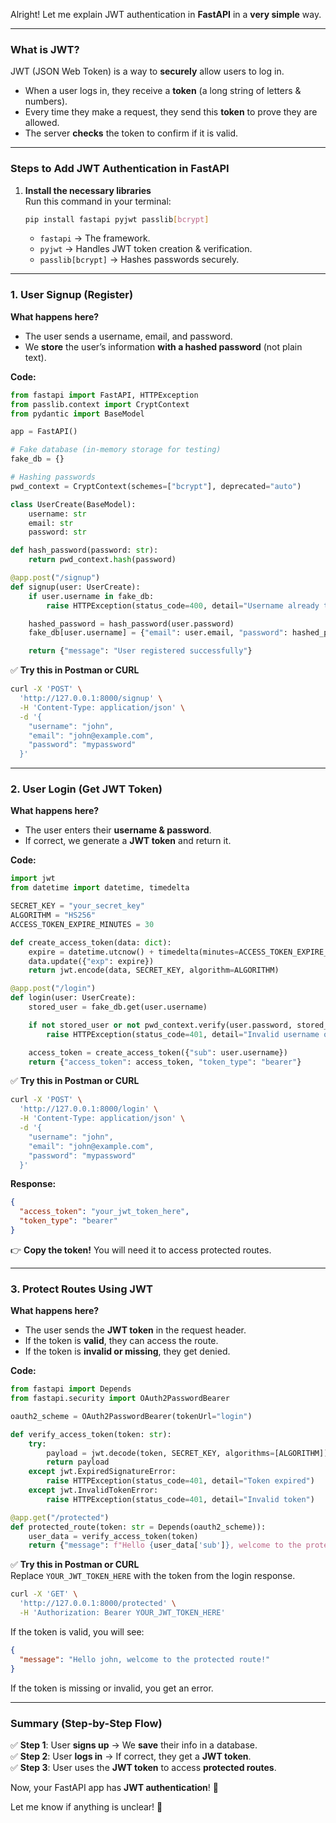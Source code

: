 Alright! Let me explain JWT authentication in **FastAPI** in a **very simple** way.  

---

### **What is JWT?**  
JWT (JSON Web Token) is a way to **securely** allow users to log in.  
- When a user logs in, they receive a **token** (a long string of letters & numbers).  
- Every time they make a request, they send this **token** to prove they are allowed.  
- The server **checks** the token to confirm if it is valid.  

---

### **Steps to Add JWT Authentication in FastAPI**
1. **Install the necessary libraries**  
   Run this command in your terminal:  
   ```bash
   pip install fastapi pyjwt passlib[bcrypt]
   ```
   - `fastapi` → The framework.  
   - `pyjwt` → Handles JWT token creation & verification.  
   - `passlib[bcrypt]` → Hashes passwords securely.

---

### **1. User Signup (Register)**  
**What happens here?**  
- The user sends a username, email, and password.  
- We **store** the user’s information **with a hashed password** (not plain text).  

**Code:**
```python
from fastapi import FastAPI, HTTPException
from passlib.context import CryptContext
from pydantic import BaseModel

app = FastAPI()

# Fake database (in-memory storage for testing)
fake_db = {}

# Hashing passwords
pwd_context = CryptContext(schemes=["bcrypt"], deprecated="auto")

class UserCreate(BaseModel):
    username: str
    email: str
    password: str

def hash_password(password: str):
    return pwd_context.hash(password)

@app.post("/signup")
def signup(user: UserCreate):
    if user.username in fake_db:
        raise HTTPException(status_code=400, detail="Username already taken")

    hashed_password = hash_password(user.password)
    fake_db[user.username] = {"email": user.email, "password": hashed_password}

    return {"message": "User registered successfully"}
```

✅ **Try this in Postman or CURL**  
```bash
curl -X 'POST' \
  'http://127.0.0.1:8000/signup' \
  -H 'Content-Type: application/json' \
  -d '{
    "username": "john",
    "email": "john@example.com",
    "password": "mypassword"
  }'
```

---

### **2. User Login (Get JWT Token)**  
**What happens here?**  
- The user enters their **username & password**.  
- If correct, we generate a **JWT token** and return it.  

**Code:**
```python
import jwt
from datetime import datetime, timedelta

SECRET_KEY = "your_secret_key"
ALGORITHM = "HS256"
ACCESS_TOKEN_EXPIRE_MINUTES = 30

def create_access_token(data: dict):
    expire = datetime.utcnow() + timedelta(minutes=ACCESS_TOKEN_EXPIRE_MINUTES)
    data.update({"exp": expire})
    return jwt.encode(data, SECRET_KEY, algorithm=ALGORITHM)

@app.post("/login")
def login(user: UserCreate):
    stored_user = fake_db.get(user.username)

    if not stored_user or not pwd_context.verify(user.password, stored_user["password"]):
        raise HTTPException(status_code=401, detail="Invalid username or password")

    access_token = create_access_token({"sub": user.username})
    return {"access_token": access_token, "token_type": "bearer"}
```

✅ **Try this in Postman or CURL**  
```bash
curl -X 'POST' \
  'http://127.0.0.1:8000/login' \
  -H 'Content-Type: application/json' \
  -d '{
    "username": "john",
    "email": "john@example.com",
    "password": "mypassword"
  }'
```
**Response:**  
```json
{
  "access_token": "your_jwt_token_here",
  "token_type": "bearer"
}
```
👉 **Copy the token!** You will need it to access protected routes.

---

### **3. Protect Routes Using JWT**  
**What happens here?**  
- The user sends the **JWT token** in the request header.  
- If the token is **valid**, they can access the route.  
- If the token is **invalid or missing**, they get denied.

**Code:**
```python
from fastapi import Depends
from fastapi.security import OAuth2PasswordBearer

oauth2_scheme = OAuth2PasswordBearer(tokenUrl="login")

def verify_access_token(token: str):
    try:
        payload = jwt.decode(token, SECRET_KEY, algorithms=[ALGORITHM])
        return payload
    except jwt.ExpiredSignatureError:
        raise HTTPException(status_code=401, detail="Token expired")
    except jwt.InvalidTokenError:
        raise HTTPException(status_code=401, detail="Invalid token")

@app.get("/protected")
def protected_route(token: str = Depends(oauth2_scheme)):
    user_data = verify_access_token(token)
    return {"message": f"Hello {user_data['sub']}, welcome to the protected route!"}
```

✅ **Try this in Postman or CURL**  
Replace `YOUR_JWT_TOKEN_HERE` with the token from the login response.

```bash
curl -X 'GET' \
  'http://127.0.0.1:8000/protected' \
  -H 'Authorization: Bearer YOUR_JWT_TOKEN_HERE'
```

If the token is valid, you will see:  
```json
{
  "message": "Hello john, welcome to the protected route!"
}
```
If the token is missing or invalid, you get an error.

---

### **Summary (Step-by-Step Flow)**
✅ **Step 1**: User **signs up** → We **save** their info in a database.  
✅ **Step 2**: User **logs in** → If correct, they get a **JWT token**.  
✅ **Step 3**: User uses the **JWT token** to access **protected routes**.  

Now, your FastAPI app has **JWT authentication**! 🎉  

Let me know if anything is unclear! 🚀
